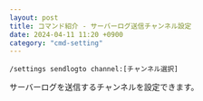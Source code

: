 ```yaml
---
layout: post
title: コマンド紹介 - サーバーログ送信チャンネル設定
date: 2024-04-11 11:20 +0900
category: "cmd-setting"
---
```


`/settings sendlogto channel:[チャンネル選択]`

サーバーログを送信するチャンネルを設定できます。
